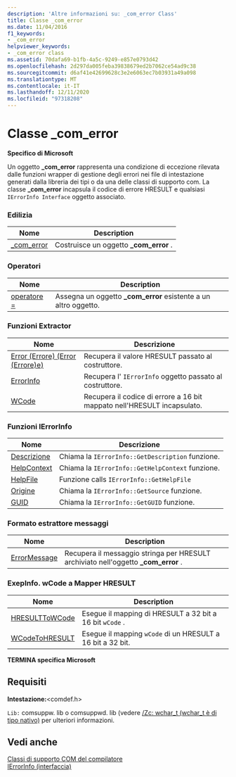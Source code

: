 ```yaml
---
description: 'Altre informazioni su: _com_error Class'
title: Classe _com_error
ms.date: 11/04/2016
f1_keywords:
- _com_error
helpviewer_keywords:
- _com_error class
ms.assetid: 70dafa69-b1fb-4a5c-9249-e857e0793d42
ms.openlocfilehash: 2d297da005feba39838679ed2b7062ce54ad9c38
ms.sourcegitcommit: d6af41e42699628c3e2e6063ec7b03931a49a098
ms.translationtype: MT
ms.contentlocale: it-IT
ms.lasthandoff: 12/11/2020
ms.locfileid: "97318208"
---
```

# <a name="_com_error-class"></a>Classe _com_error

**Specifico di Microsoft**

Un oggetto **_com_error** rappresenta una condizione di eccezione rilevata dalle funzioni wrapper di gestione degli errori nei file di intestazione generati dalla libreria dei tipi o da una delle classi di supporto com. La classe **_com_error** incapsula il codice di errore HRESULT e qualsiasi `IErrorInfo Interface` oggetto associato.

### <a name="construction"></a>Edilizia

| Nome | Description |
|-|-|
|[_com_error](../cpp/com-error-com-error.md)|Costruisce un oggetto **_com_error** .|

### <a name="operators"></a>Operatori

| Nome | Description |
|-|-|
|[operatore =](../cpp/com-error-operator-equal.md)|Assegna un oggetto **_com_error** esistente a un altro oggetto.|

### <a name="extractor-functions"></a>Funzioni Extractor

| Nome | Descrizione |
|-|-|
|[Error (Errore) (Error (Errore)e)](../cpp/com-error-error.md)|Recupera il valore HRESULT passato al costruttore.|
|[ErrorInfo](../cpp/com-error-errorinfo.md)|Recupera l' `IErrorInfo` oggetto passato al costruttore.|
|[WCode](../cpp/com-error-wcode.md)|Recupera il codice di errore a 16 bit mappato nell'HRESULT incapsulato.|

### <a name="ierrorinfo-functions"></a>Funzioni IErrorInfo

| Nome | Descrizione |
|-|-|
|[Descrizione](../cpp/com-error-description.md)|Chiama la `IErrorInfo::GetDescription` funzione.|
|[HelpContext](../cpp/com-error-helpcontext.md)|Chiama la `IErrorInfo::GetHelpContext` funzione.|
|[HelpFile](../cpp/com-error-helpfile.md)|Funzione calls `IErrorInfo::GetHelpFile`|
|[Origine](../cpp/com-error-source.md)|Chiama la `IErrorInfo::GetSource` funzione.|
|[GUID](../cpp/com-error-guid.md)|Chiama la `IErrorInfo::GetGUID` funzione.|

### <a name="format-message-extractor"></a>Formato estrattore messaggi

| Nome | Description |
|-|-|
|[ErrorMessage](../cpp/com-error-errormessage.md)|Recupera il messaggio stringa per HRESULT archiviato nell'oggetto **_com_error** .|

### <a name="exepinfowcode-to-hresult-mappers"></a>ExepInfo. wCode a Mapper HRESULT

| Nome | Description |
|-|-|
|[HRESULTToWCode](../cpp/com-error-hresulttowcode.md)|Esegue il mapping di HRESULT a 32 bit a 16 bit `wCode` .|
|[WCodeToHRESULT](../cpp/com-error-wcodetohresult.md)|Esegue il mapping `wCode` di un HRESULT a 16 bit a 32 bit.|

**TERMINA specifica Microsoft**

## <a name="requirements"></a>Requisiti

**Intestazione:**\<comdef.h>

`Lib:` comsuppw. lib o comsuppwd. lib (vedere [/Zc: wchar_t (wchar_t è di tipo nativo)](../build/reference/zc-wchar-t-wchar-t-is-native-type.md) per ulteriori informazioni.

## <a name="see-also"></a>Vedi anche

[Classi di supporto COM del compilatore](../cpp/compiler-com-support-classes.md)<br/>
[IErrorInfo (interfaccia)](/windows/win32/api/oaidl/nn-oaidl-ierrorinfo)
